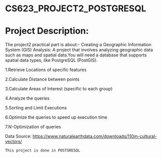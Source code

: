 # CS623_PROJECT2_POSTGRESQL

# Project Description:

The project2 practical part is about:- Creating a Geographic Information System (GIS) Analysis: A project that involves analyzing geographic data such as maps and spatial data.You will need a database that supports spatial data types, like PostgreSQL (PostGIS).

1.Retrieve Locations of specific features

2.Calculate Distance between points

3.Calculate Areas of Interest (specific to each group)

4.Analyze the queries

5.Sorting and Limit Executions

6.Optimize the queries to speed up execution time

7.N-Optimization of queries 


Data Source: https://www.naturalearthdata.com/downloads/110m-cultural-vectors/

```bash
This project is done in POSTGRESQL
```


